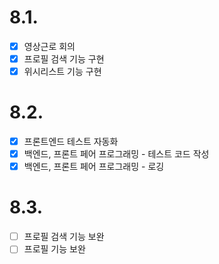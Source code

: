 # 8.1.

- [x] 영상근로 회의
- [x] 프로필 검색 기능 구현
- [x] 위시리스트 기능 구현

# 8.2.

- [x] 프론트엔드 테스트 자동화
- [x] 백엔드, 프론트 페어 프로그래밍 - 테스트 코드 작성
- [x] 백엔드, 프론트 페어 프로그래밍 - 로깅

# 8.3.

- [ ] 프로필 검색 기능 보완
- [ ] 프로필 기능 보완
